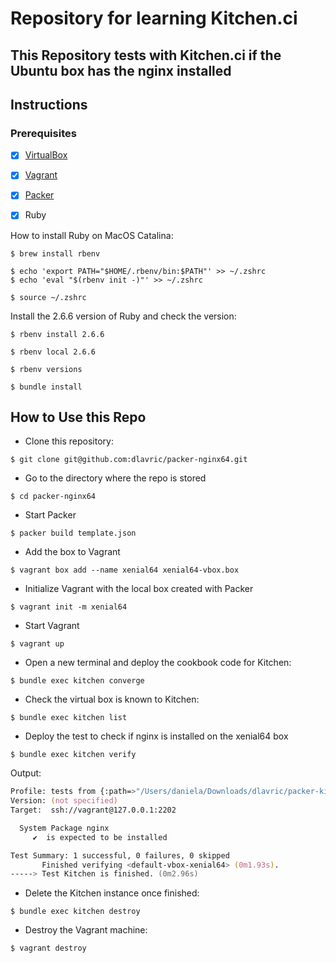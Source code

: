 # Repository for learning Kitchen.ci

## This Repository tests with Kitchen.ci if the Ubuntu box has the nginx installed

## Instructions

### Prerequisites
- [X] [VirtualBox](https://www.virtualbox.org/wiki/Downloads)

- [X] [Vagrant](https://www.vagrantup.com/downloads)

- [X] [Packer](https://www.packer.io/downloads)

- [X] Ruby

How to install Ruby on MacOS Catalina:

```shell
$ brew install rbenv

$ echo 'export PATH="$HOME/.rbenv/bin:$PATH"' >> ~/.zshrc
$ echo 'eval "$(rbenv init -)"' >> ~/.zshrc

$ source ~/.zshrc
```

Install the 2.6.6 version of Ruby and check the version:

```
$ rbenv install 2.6.6

$ rbenv local 2.6.6

$ rbenv versions

$ bundle install
```


## How to Use this Repo

- Clone this repository:
```shell
$ git clone git@github.com:dlavric/packer-nginx64.git
```

- Go to the directory where the repo is stored
```shell
$ cd packer-nginx64
```

- Start Packer
```shell
$ packer build template.json
```

- Add the box to Vagrant 
```shell
$ vagrant box add --name xenial64 xenial64-vbox.box
```

- Initialize Vagrant with the local box created with Packer
```shell
$ vagrant init -m xenial64
```
- Start Vagrant
```shell
$ vagrant up
```

- Open a new terminal and deploy the cookbook code for Kitchen:
```shell
$ bundle exec kitchen converge
```

- Check the virtual box is known to Kitchen:
```shell
$ bundle exec kitchen list
```

- Deploy the test to check if nginx is installed on the xenial64 box
```shell
$ bundle exec kitchen verify
```

Output:
```zsh
Profile: tests from {:path=>"/Users/daniela/Downloads/dlavric/packer-kitchen-nginx/test/integration/default"} (tests from {:path=>".Users.daniela.Downloads.dlavric.packer-kitchen-nginx.test.integration.default"})
Version: (not specified)
Target:  ssh://vagrant@127.0.0.1:2202

  System Package nginx
     ✔  is expected to be installed

Test Summary: 1 successful, 0 failures, 0 skipped
       Finished verifying <default-vbox-xenial64> (0m1.93s).
-----> Test Kitchen is finished. (0m2.96s)
```

- Delete the Kitchen instance once finished:
```shell
$ bundle exec kitchen destroy
```

- Destroy the Vagrant machine:
```shell
$ vagrant destroy
```